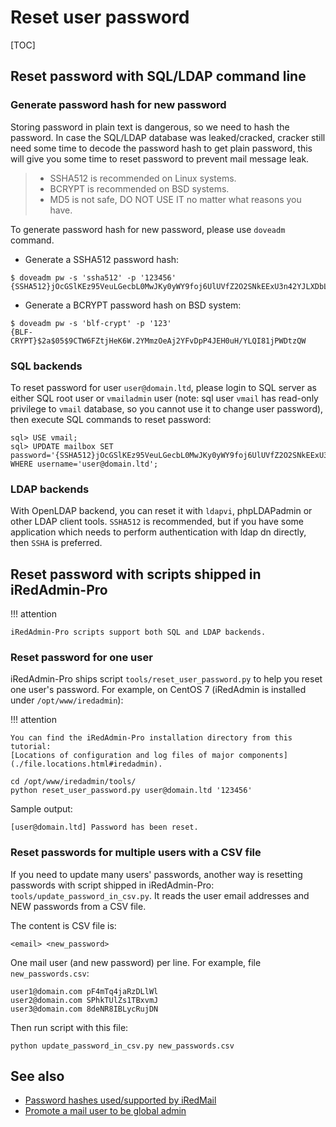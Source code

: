 # Reset user password

[TOC]

## Reset password with SQL/LDAP command line

### Generate password hash for new password

Storing password in plain text is dangerous, so we need to hash the password.
In case the SQL/LDAP database was leaked/cracked, cracker still need some time
to decode the password hash to get plain password, this will give you some
time to reset password to prevent mail message leak.

> * SSHA512 is recommended on Linux systems.
> * BCRYPT is recommended on BSD systems.
> * MD5 is not safe, DO NOT USE IT no matter what reasons you have.

To generate password hash for new password, please use `doveadm` command.

* Generate a SSHA512 password hash:

```
$ doveadm pw -s 'ssha512' -p '123456'
{SSHA512}jOcGSlKEz95VeuLGecbL0MwJKy0yWY9foj6UlUVfZ2O2SNkEExU3n42YJLXDbLnu3ghnIRBkwDMsM31q7OI0jY5B/5E=
```

* Generate a BCRYPT password hash on BSD system:

```
$ doveadm pw -s 'blf-crypt' -p '123'
{BLF-CRYPT}$2a$05$9CTW6FZtjHeK6W.2YMmzOeAj2YFvDpP4JEH0uH/YLQI81jPWDtzQW
```

### SQL backends

To reset password for user `user@domain.ltd`, please login to SQL server as
either SQL root user or `vmailadmin` user (note: sql user `vmail` has read-only
privilege to `vmail` database, so you cannot use it to change user password),
then execute SQL commands to reset password:

```
sql> USE vmail;
sql> UPDATE mailbox SET password='{SSHA512}jOcGSlKEz95VeuLGecbL0MwJKy0yWY9foj6UlUVfZ2O2SNkEExU3n42YJLXDbLnu3ghnIRBkwDMsM31q7OI0jY5B/5E=' WHERE username='user@domain.ltd';
```

### LDAP backends

With OpenLDAP backend, you can reset it with `ldapvi`, phpLDAPadmin or other
LDAP client tools. `SSHA512` is recommended, but if you have some application
which needs to perform authentication with ldap dn directly, then `SSHA` is
preferred.

## Reset password with scripts shipped in iRedAdmin-Pro

!!! attention

    iRedAdmin-Pro scripts support both SQL and LDAP backends.

### Reset password for one user

iRedAdmin-Pro ships script `tools/reset_user_password.py` to help you reset
one user's password. For example, on CentOS 7 (iRedAdmin is installed under
`/opt/www/iredadmin`):

!!! attention

    You can find the iRedAdmin-Pro installation directory from this tutorial:
    [Locations of configuration and log files of major components](./file.locations.html#iredadmin).

```
cd /opt/www/iredadmin/tools/
python reset_user_password.py user@domain.ltd '123456'
```

Sample output:

```
[user@domain.ltd] Password has been reset.
```

### Reset passwords for multiple users with a CSV file

If you need to update many users' passwords, another way is resetting passwords
with script shipped in iRedAdmin-Pro: `tools/update_password_in_csv.py`. It
reads the user email addresses and NEW passwords from a CSV file.

The content is CSV file is:

```
<email> <new_password>
```

One mail user (and new password) per line. For example, file `new_passwords.csv`:

```
user1@domain.com pF4mTq4jaRzDLlWl
user2@domain.com SPhkTUlZs1TBxvmJ
user3@domain.com 8deNR8IBLycRujDN
```

Then run script with this file:

```
python update_password_in_csv.py new_passwords.csv
```

## See also

* [Password hashes used/supported by iRedMail](./password.hashes.html)
* [Promote a mail user to be global admin](./promote.user.to.global.admin.html)
